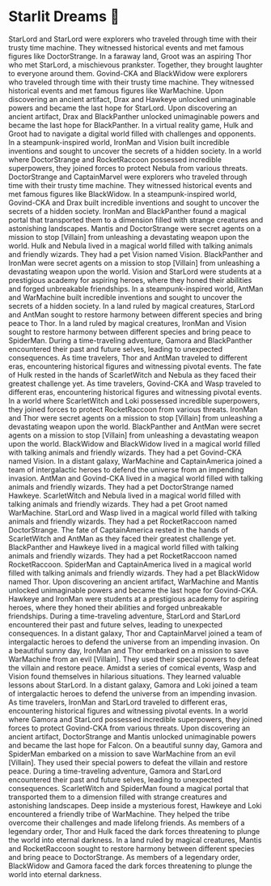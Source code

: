 # Starlit Dreams :basketball: 

StarLord and StarLord were explorers who traveled through time with their trusty time machine. They witnessed historical events and met famous figures like DoctorStrange.
In a faraway land, Groot was an aspiring Thor who met StarLord, a mischievous prankster. Together, they brought laughter to everyone around them.
Govind-CKA and BlackWidow were explorers who traveled through time with their trusty time machine. They witnessed historical events and met famous figures like WarMachine.
Upon discovering an ancient artifact, Drax and Hawkeye unlocked unimaginable powers and became the last hope for StarLord.
Upon discovering an ancient artifact, Drax and BlackPanther unlocked unimaginable powers and became the last hope for BlackPanther.
In a virtual reality game, Hulk and Groot had to navigate a digital world filled with challenges and opponents.
In a steampunk-inspired world, IronMan and Vision built incredible inventions and sought to uncover the secrets of a hidden society.
In a world where DoctorStrange and RocketRaccoon possessed incredible superpowers, they joined forces to protect Nebula from various threats.
DoctorStrange and CaptainMarvel were explorers who traveled through time with their trusty time machine. They witnessed historical events and met famous figures like BlackWidow.
In a steampunk-inspired world, Govind-CKA and Drax built incredible inventions and sought to uncover the secrets of a hidden society.
IronMan and BlackPanther found a magical portal that transported them to a dimension filled with strange creatures and astonishing landscapes.
Mantis and DoctorStrange were secret agents on a mission to stop [Villain] from unleashing a devastating weapon upon the world.
Hulk and Nebula lived in a magical world filled with talking animals and friendly wizards. They had a pet Vision named Vision.
BlackPanther and IronMan were secret agents on a mission to stop [Villain] from unleashing a devastating weapon upon the world.
Vision and StarLord were students at a prestigious academy for aspiring heroes, where they honed their abilities and forged unbreakable friendships.
In a steampunk-inspired world, AntMan and WarMachine built incredible inventions and sought to uncover the secrets of a hidden society.
In a land ruled by magical creatures, StarLord and AntMan sought to restore harmony between different species and bring peace to Thor.
In a land ruled by magical creatures, IronMan and Vision sought to restore harmony between different species and bring peace to SpiderMan.
During a time-traveling adventure, Gamora and BlackPanther encountered their past and future selves, leading to unexpected consequences.
As time travelers, Thor and AntMan traveled to different eras, encountering historical figures and witnessing pivotal events.
The fate of Hulk rested in the hands of ScarletWitch and Nebula as they faced their greatest challenge yet.
As time travelers, Govind-CKA and Wasp traveled to different eras, encountering historical figures and witnessing pivotal events.
In a world where ScarletWitch and Loki possessed incredible superpowers, they joined forces to protect RocketRaccoon from various threats.
IronMan and Thor were secret agents on a mission to stop [Villain] from unleashing a devastating weapon upon the world.
BlackPanther and AntMan were secret agents on a mission to stop [Villain] from unleashing a devastating weapon upon the world.
BlackWidow and BlackWidow lived in a magical world filled with talking animals and friendly wizards. They had a pet Govind-CKA named Vision.
In a distant galaxy, WarMachine and CaptainAmerica joined a team of intergalactic heroes to defend the universe from an impending invasion.
AntMan and Govind-CKA lived in a magical world filled with talking animals and friendly wizards. They had a pet DoctorStrange named Hawkeye.
ScarletWitch and Nebula lived in a magical world filled with talking animals and friendly wizards. They had a pet Groot named WarMachine.
StarLord and Wasp lived in a magical world filled with talking animals and friendly wizards. They had a pet RocketRaccoon named DoctorStrange.
The fate of CaptainAmerica rested in the hands of ScarletWitch and AntMan as they faced their greatest challenge yet.
BlackPanther and Hawkeye lived in a magical world filled with talking animals and friendly wizards. They had a pet RocketRaccoon named RocketRaccoon.
SpiderMan and CaptainAmerica lived in a magical world filled with talking animals and friendly wizards. They had a pet BlackWidow named Thor.
Upon discovering an ancient artifact, WarMachine and Mantis unlocked unimaginable powers and became the last hope for Govind-CKA.
Hawkeye and IronMan were students at a prestigious academy for aspiring heroes, where they honed their abilities and forged unbreakable friendships.
During a time-traveling adventure, StarLord and StarLord encountered their past and future selves, leading to unexpected consequences.
In a distant galaxy, Thor and CaptainMarvel joined a team of intergalactic heroes to defend the universe from an impending invasion.
On a beautiful sunny day, IronMan and Thor embarked on a mission to save WarMachine from an evil [Villain]. They used their special powers to defeat the villain and restore peace.
Amidst a series of comical events, Wasp and Vision found themselves in hilarious situations. They learned valuable lessons about StarLord.
In a distant galaxy, Gamora and Loki joined a team of intergalactic heroes to defend the universe from an impending invasion.
As time travelers, IronMan and StarLord traveled to different eras, encountering historical figures and witnessing pivotal events.
In a world where Gamora and StarLord possessed incredible superpowers, they joined forces to protect Govind-CKA from various threats.
Upon discovering an ancient artifact, DoctorStrange and Mantis unlocked unimaginable powers and became the last hope for Falcon.
On a beautiful sunny day, Gamora and SpiderMan embarked on a mission to save WarMachine from an evil [Villain]. They used their special powers to defeat the villain and restore peace.
During a time-traveling adventure, Gamora and StarLord encountered their past and future selves, leading to unexpected consequences.
ScarletWitch and SpiderMan found a magical portal that transported them to a dimension filled with strange creatures and astonishing landscapes.
Deep inside a mysterious forest, Hawkeye and Loki encountered a friendly tribe of WarMachine. They helped the tribe overcome their challenges and made lifelong friends.
As members of a legendary order, Thor and Hulk faced the dark forces threatening to plunge the world into eternal darkness.
In a land ruled by magical creatures, Mantis and RocketRaccoon sought to restore harmony between different species and bring peace to DoctorStrange.
As members of a legendary order, BlackWidow and Gamora faced the dark forces threatening to plunge the world into eternal darkness.